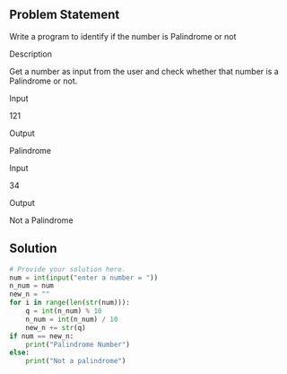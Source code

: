 ## Problem Statement 

Write a program to identify if the number is Palindrome or not

Description

Get a number as input from the user and check whether that number is a Palindrome or not.

Input

121

Output

Palindrome

Input

34

Output

Not a Palindrome
## Solution

```python
# Provide your solution here.
num = int(input("enter a number = "))
n_num = num
new_n = ""
for i in range(len(str(num))):
    q = int(n_num) % 10
    n_num = int(n_num) / 10
    new_n += str(q)
if num == new_n:
    print("Palindrome Number")
else:
    print("Not a palindrome")
    
